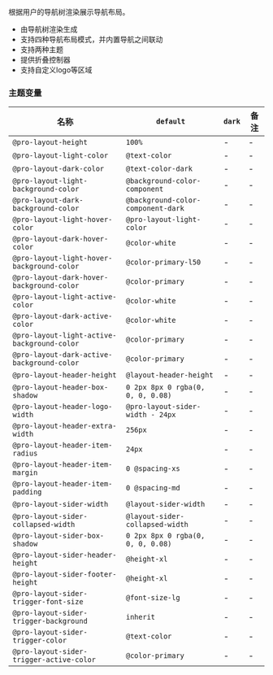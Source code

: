 根据用户的导航树渲染展示导航布局。

- 由导航树渲染生成
- 支持四种导航布局模式，并内置导航之间联动
- 支持两种主题
- 提供折叠控制器
- 支持自定义logo等区域

### 主题变量

| 名称 | `default` | `dark` | 备注 |
| --- | --- | --- | --- |
| `@pro-layout-height` | `100%` | - | - |
| `@pro-layout-light-color` | `@text-color` | - | - |
| `@pro-layout-dark-color` | `@text-color-dark` | - | - |
| `@pro-layout-light-background-color` | `@background-color-component` | - | - |
| `@pro-layout-dark-background-color` | `@background-color-component-dark` | - | - |
| `@pro-layout-light-hover-color` | `@pro-layout-light-color` | - | - |
| `@pro-layout-dark-hover-color` | `@color-white` | - | - |
| `@pro-layout-light-hover-background-color` | `@color-primary-l50` | - | - |
| `@pro-layout-dark-hover-background-color` | `@color-primary` | - | - |
| `@pro-layout-light-active-color` | `@color-white` | - | - |
| `@pro-layout-dark-active-color` | `@color-white` | - | - |
| `@pro-layout-light-active-background-color` | `@color-primary` | - | - |
| `@pro-layout-dark-active-background-color` | `@color-primary` | - | - |
| `@pro-layout-header-height` | `@layout-header-height` | - | - |
| `@pro-layout-header-box-shadow` | `0 2px 8px 0 rgba(0, 0, 0, 0.08)` | - | - |
| `@pro-layout-header-logo-width` | `@pro-layout-sider-width - 24px` | - | - |
| `@pro-layout-header-extra-width` | `256px` | - | - |
| `@pro-layout-header-item-radius` | `24px` | - | - |
| `@pro-layout-header-item-margin` | `0 @spacing-xs` | - | - |
| `@pro-layout-header-item-padding` | `0 @spacing-md` | - | - |
| `@pro-layout-sider-width` | `@layout-sider-width` | - | - |
| `@pro-layout-sider-collapsed-width` | `@layout-sider-collapsed-width` | - | - |
| `@pro-layout-sider-box-shadow` | `0 2px 8px 0 rgba(0, 0, 0, 0.08)` | - | - |
| `@pro-layout-sider-header-height` | `@height-xl` | - | - |
| `@pro-layout-sider-footer-height` | `@height-xl` | - | - |
| `@pro-layout-sider-trigger-font-size` | `@font-size-lg` | - | - |
| `@pro-layout-sider-trigger-background` | `inherit` | - | - |
| `@pro-layout-sider-trigger-color` | `@text-color` | - | - |
| `@pro-layout-sider-trigger-active-color` | `@color-primary` | - | - |
